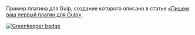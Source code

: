 Пример плагина для Gulp, создание которого описано в статье [«Пишем ваш первый плагин для Gulp»](http://canonium.com/articles/creating-your-first-gulp-plugin).


[![Greenkeeper badge](https://badges.greenkeeper.io/mrmlnc/gulp-example-plugin.svg)](https://greenkeeper.io/)